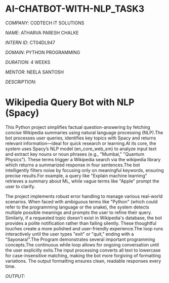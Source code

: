 # AI-CHATBOT-WITH-NLP_TASK3

*COMPANY*: CODTECH IT SOLUTIONS

*NAME*: ATHARVA PARESH CHALKE

*INTERN ID*: CT04DL947

*DOMAIN*:  PYTHON PROGRAMMING

*DURATION*: 4 WEEKS

*MENTOR*: NEELA SANTOSH

*DESCRIPTION*:

# Wikipedia Query Bot with NLP (Spacy)

This Python project simplifies factual question-answering by fetching concise Wikipedia summaries using natural language processing (NLP).The bot processes user queries, identifies key topics with Spacy and returns relevant information—ideal for quick research or learning.At its core, the system uses Spacy’s NLP model (en_core_web_sm) to analyze input text and extract key nouns or noun phrases (e.g., "Mumbai," "Quantum Physics"). These terms trigger a Wikipedia search via the wikipedia library which returns a summarized response in four sentences.The bot intelligently filters noise by focusing only on meaningful keywords, ensuring precise results.For example, a query like "Explain machine learning" retrieves a summary about ML, while vague terms like "Apple" prompt the user to clarify.

The project implements robust error handling to manage various real-world scenarios. When faced with ambiguous terms like "Python" (which could refer to the programming language or the snake), the system detects multiple possible meanings and prompts the user to refine their query. Similarly, if a requested topic doesn't exist in Wikipedia's database, the bot provides a polite notification rather than failing silently. These thoughtful touches create a more polished and user-friendly experience.The loop runs interactively until the user types "exit" or "quit," ending with a "Sayonara!".The Program demonstrates several important programming concepts.The continuous while loop allows for ongoing conversation until the user explicitly exits.The input processing converts all text to lowercase for case-insensitive matching, making the bot more forgiving of formatting variations. The output formatting ensures clean, readable responses every time.

*OUTPUT:*


